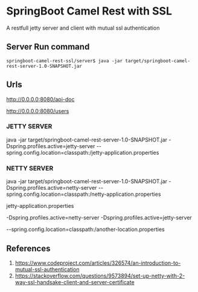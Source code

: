 # SpringBoot Camel Rest with SSL
A restfull jetty server and client with mutual ssl authentication

## Server Run command
`springboot-camel-rest-ssl/server$ java -jar target/springboot-camel-rest-server-1.0-SNAPSHOT.jar`

## Urls
http://0.0.0.0:8080/api-doc

http://0.0.0.0:8080/users


### JETTY SERVER

java -jar target/springboot-camel-rest-server-1.0-SNAPSHOT.jar -Dspring.profiles.active=jetty-server --spring.config.location=classpath:/jetty-application.properties

### NETTY SERVER

java -jar target/springboot-camel-rest-server-1.0-SNAPSHOT.jar -Dspring.profiles.active=netty-server --spring.config.location=classpath:/netty-application.properties

jetty-application.properties

-Dspring.profiles.active=netty-server
-Dspring.profiles.active=jetty-server

--spring.config.location=classpath:/another-location.properties

## References

1) https://www.codeproject.com/articles/326574/an-introduction-to-mutual-ssl-authentication
2) https://stackoverflow.com/questions/9573894/set-up-netty-with-2-way-ssl-handsake-client-and-server-certificate

